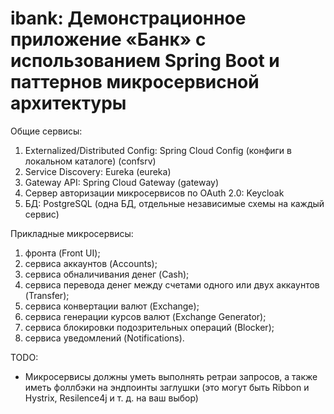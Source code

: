# ibank: Демонстрационное приложение «Банк» с использованием Spring Boot и паттернов микросервисной архитектуры

Общие сервисы:
1. Externalized/Distributed Config: Spring Cloud Config (конфиги в локальном каталоге) (confsrv)
2. Service Discovery: Eureka (eureka)
3. Gateway API: Spring Cloud Gateway (gateway)
4. Сервер авторизации микросервисов по OAuth 2.0: Keycloak
5. БД: PostgreSQL (одна БД, отдельные независимые схемы на каждый сервис)

Прикладные микросервисы:
1. фронта (Front UI);
2. сервиса аккаунтов (Accounts);
3. сервиса обналичивания денег (Cash);
4. сервиса перевода денег между счетами одного или двух аккаунтов (Transfer);
5. сервиса конвертации валют (Exchange);
6. сервиса генерации курсов валют (Exchange Generator);
7. сервиса блокировки подозрительных операций (Blocker);
8. сервиса уведомлений (Notifications).

TODO:
- Микросервисы должны уметь выполнять ретраи запросов, а также иметь фоллбэки на эндпоинты заглушки (это могут быть
  Ribbon и Hystrix, Resilence4j и т. д. на ваш выбор)


